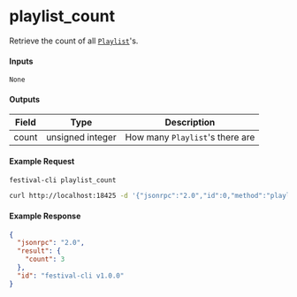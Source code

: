 # playlist_count
Retrieve the count of all [`Playlist`](playlist.md)'s.

#### Inputs
`None`

#### Outputs
| Field | Type             | Description |
|-------|------------------|-------------|
| count | unsigned integer | How many `Playlist`'s there are

#### Example Request
```bash
festival-cli playlist_count
```
```bash
curl http://localhost:18425 -d '{"jsonrpc":"2.0","id":0,"method":"playlist_count"}'
```

#### Example Response
```json
{
  "jsonrpc": "2.0",
  "result": {
    "count": 3
  },
  "id": "festival-cli v1.0.0"
}
```

